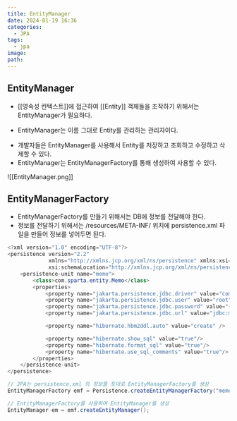 ```yaml
---
title: EntityManager
date: 2024-01-19 16:36
categories:
  - JPA
tags:
  - jpa
image: 
path:
---
```


## EntityManager
- [[영속성 컨텍스트]]에 접근하여 [[Entity]] 객체들을 조작하기 위해서는 EntityManager가 필요하다.
+ EntityManager는 이름 그대로 Entity를 관리하는 관리자이다.
- 개발자들은 EntityManager를 사용해서 Entity를 저장하고 조회하고 수정하고 삭제할 수 있다.
- EntityManager는 EntityManagerFactory를 통해 생성하여 사용할 수 있다.

![[EntityManager.png]]

## EntityManagerFactory
+ EntityManagerFactory를 만들기 위해서는 DB에 정보를 전달해야 한다.
+ 정보를 전달하기 위해서는 /resources/META-INF/ 위치에 persistence.xml 파일을 만들어 정보를 넣어두면 된다.

```java
<?xml version="1.0" encoding="UTF-8"?>
<persistence version="2.2"
             xmlns="http://xmlns.jcp.org/xml/ns/persistence" xmlns:xsi="http://www.w3.org/2001/XMLSchema-instance"
             xsi:schemaLocation="http://xmlns.jcp.org/xml/ns/persistence http://xmlns.jcp.org/xml/ns/persistence/persistence_2_2.xsd">
    <persistence-unit name="memo">
        <class>com.sparta.entity.Memo</class>
        <properties>
            <property name="jakarta.persistence.jdbc.driver" value="com.mysql.cj.jdbc.Driver"/>
            <property name="jakarta.persistence.jdbc.user" value="root"/>
            <property name="jakarta.persistence.jdbc.password" value="{비밀번호}"/>
            <property name="jakarta.persistence.jdbc.url" value="jdbc:mysql://localhost:3306/memo"/>

            <property name="hibernate.hbm2ddl.auto" value="create" />

            <property name="hibernate.show_sql" value="true"/>
            <property name="hibernate.format_sql" value="true"/>
            <property name="hibernate.use_sql_comments" value="true"/>
        </properties>
    </persistence-unit>
</persistence>
```

```java
// JPA는 persistence.xml 의 정보를 토대로 EntityManagerFactory를 생성
EntityManagerFactory emf = Persistence.createEntityManagerFactory("memo");

// EntityManagerFactory를 사용하여 EntityManager를 생성
EntityManager em = emf.createEntityManager();
```